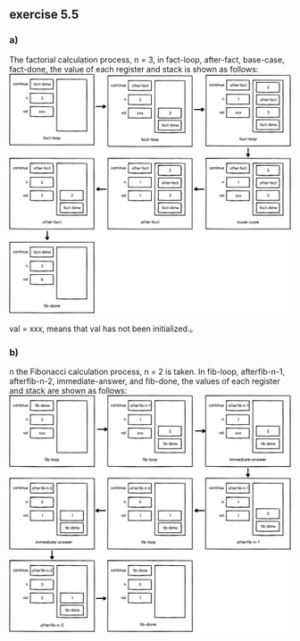 ## exercise 5.5

### a)

The factorial calculation process, n = 3, in fact-loop, after-fact, base-case, fact-done, the value of each register and stack is shown as follows:
<img src="./exercise_5_5_a.png"/>

val = xxx, means that val has not been initialized.。

### b)

n the Fibonacci calculation process, n = 2 is taken. In fib-loop, afterfib-n-1, afterfib-n-2, immediate-answer, and fib-done, the values of each register and stack are shown as follows:
<img src="./exercise_5_5_b.png"/>
